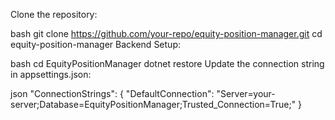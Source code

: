 Clone the repository:

bash
git clone https://github.com/your-repo/equity-position-manager.git
cd equity-position-manager
Backend Setup:

bash
cd EquityPositionManager
dotnet restore
Update the connection string in appsettings.json:

json
"ConnectionStrings": {
  "DefaultConnection": "Server=your-server;Database=EquityPositionManager;Trusted_Connection=True;"
}
